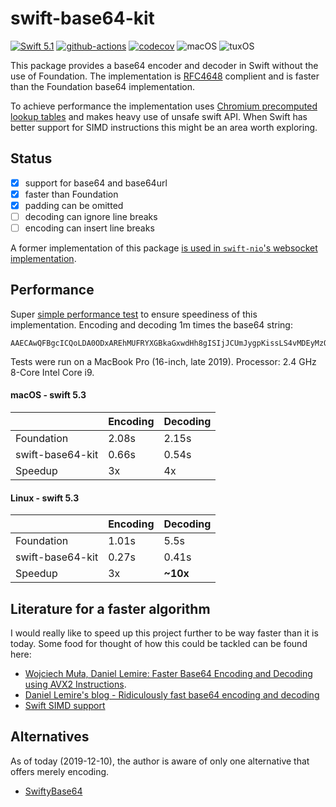 # swift-base64-kit

[![Swift 5.1](https://img.shields.io/badge/Swift-5.1-blue.svg)](https://swift.org/download/)
[![github-actions](https://github.com/fabianfett/swift-base64-kit/workflows/CI/badge.svg)](https://github.com/fabianfett/swift-base64-kit/actions)
[![codecov](https://codecov.io/gh/fabianfett/swift-base64-kit/branch/main/graph/badge.svg)](https://codecov.io/gh/fabianfett/swift-base64)
![macOS](https://img.shields.io/badge/os-macOS-green.svg?style=flat)
![tuxOS](https://img.shields.io/badge/os-tuxOS-green.svg?style=flat)


This package provides a base64 encoder and decoder in Swift without the use of Foundation. The implementation is [RFC4648](https://tools.ietf.org/html/rfc4648) complient and is faster than the Foundation base64 implementation.

To achieve performance the implementation uses [Chromium precomputed lookup tables](https://github.com/lemire/fastbase64/blob/master/src/chromiumbase64.c) and makes heavy use of unsafe swift API. When Swift has better support for SIMD instructions this might be an area worth exploring.

## Status

- [x] support for base64 and base64url 
- [x] faster than Foundation
- [x] padding can be omitted
- [ ] decoding can ignore line breaks
- [ ] encoding can insert line breaks

A former implementation of this package [is used in `swift-nio`'s websocket implementation](https://github.com/apple/swift-nio/blob/main/Sources/NIOWebSocket/Base64.swift).

## Performance

Super [simple performance test](https://github.com/fabianfett/swift-base64-kit/blob/main/Sources/Base64KitPerformanceTest/main.swift) 
to ensure speediness of this implementation. Encoding and decoding 1m times the base64 string:

```
AAECAwQFBgcICQoLDA0ODxAREhMUFRYXGBkaGxwdHh8gISIjJCUmJygpKissLS4vMDEyMzQ1Njc4OTo7PD0+P0BBQkNERUZHSElKS0xNTk9QUVJTVFVWV1hZWltcXV5fYGFiY2RlZmdoaWprbG1ub3BxcnN0dXZ3eHl6e3x9fn+AgYKDhIWGh4iJiouMjY6PkJGSk5SVlpeYmZqbnJ2en6ChoqOkpaanqKmqq6ytrq+wsbKztLW2t7i5uru8vb6/wMHCw8TFxsfIycrLzM3Oz9DR0tPU1dbX2Nna29zd3t/g4eLj5OXm5+jp6uvs7e7v8PHy8/T19vf4+fr7/P3+/w==
```

Tests were run on a MacBook Pro (16-inch, late 2019). Processor: 2.4 GHz 8-Core Intel Core i9.

#### macOS - swift 5.3

|  | Encoding | Decoding |
|:--|:--|:--|
| Foundation   | 2.08s | 2.15s |
| swift-base64-kit | 0.66s | 0.54s |
| Speedup | 3x | 4x |

#### Linux - swift 5.3

|  | Encoding | Decoding |
|:--|:--|:--|
| Foundation   | 1.01s | 5.5s |
| swift-base64-kit | 0.27s | 0.41s |
| Speedup | 3x | **~10x** |

## Literature for a faster algorithm

I would really like to speed up this project further to be way faster than it is today. Some food for thought of how this could be tackled can be found here:

- [Wojciech Muła, Daniel Lemire: Faster Base64 Encoding and Decoding using AVX2 Instructions](https://arxiv.org/pdf/1704.00605.pdf).
- [Daniel Lemire's blog - Ridiculously fast base64 encoding and decoding](https://lemire.me/blog/2018/01/17/ridiculously-fast-base64-encoding-and-decoding/)
- [Swift SIMD support](https://github.com/apple/swift-evolution/blob/master/proposals/0229-simd.md)

## Alternatives

As of today (2019-12-10), the author is aware of only one alternative that offers merely encoding.

- [SwiftyBase64](https://github.com/drichardson/SwiftyBase64)
